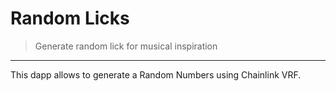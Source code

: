 # Random Licks

> Generate random lick for musical inspiration

---


This dapp allows to generate a Random Numbers using Chainlink VRF. 
